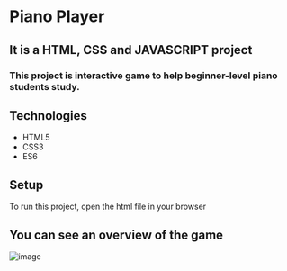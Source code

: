 # Piano Player

## It is a HTML, CSS and JAVASCRIPT project

 ### This project is interactive game to help beginner-level piano students study.


## Technologies
* HTML5
* CSS3
* ES6

## Setup
To run this project, open the html file in your browser

## You can see an overview of the game
![image](https://user-images.githubusercontent.com/75714102/118405452-613ca200-b64e-11eb-8a16-2cfeb01379d9.png)